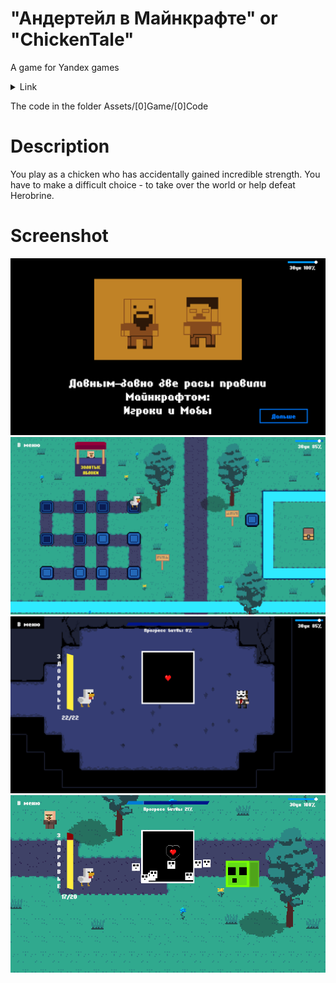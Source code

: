 # "Андертейл в Майнкрафте" or "ChickenTale"
A game for Yandex games

<details>
<summary>Link</summary>
https://yandex.ru/games/app/231932?lang=ru
</details>

The code in the folder Assets/[0]Game/[0]Code

# Description
You play as a chicken who has accidentally gained incredible strength. You have to make a difficult choice - to take over the world or help defeat Herobrine.

# Screenshot
<img src="GitHubReadmeAsset/screen 1.png?raw=false">
<img src="GitHubReadmeAsset/screen 2.png?raw=false">
<img src="GitHubReadmeAsset/screen 3.png?raw=false">

<img src="GitHubReadmeAsset/orig.gif?raw=true">
